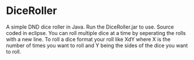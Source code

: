 # DiceRoller
A simple DND dice roller in Java. 
Run the DiceRoller.jar to use. Source coded in eclipse.
You can roll multiple dice at a time by seperating the rolls with a new line.
To roll a dice format your roll like XdY where X is the number of times you want to roll and Y being the sides of the dice you want to roll.
